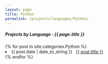 ```yaml
---
layout: page
title: Python
permalink: /projects/languages/Python/
---
```


<h5> Projects by Language : {{ page.title }} </h5>

<div class="card">
{% for post in site.categories.Python %}
 <li class="category-posts"><span>{{ post.date | date_to_string }}</span> &nbsp; <a href="{{ post.url }}">{{ post.title }}</a></li>
{% endfor %}

</div>
